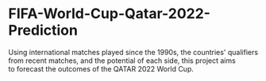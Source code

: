 # FIFA-World-Cup-Qatar-2022-Prediction
Using international matches played since the 1990s, the countries' qualifiers from recent matches, and the potential of each side, this project aims to forecast the outcomes of the QATAR 2022 World Cup.
